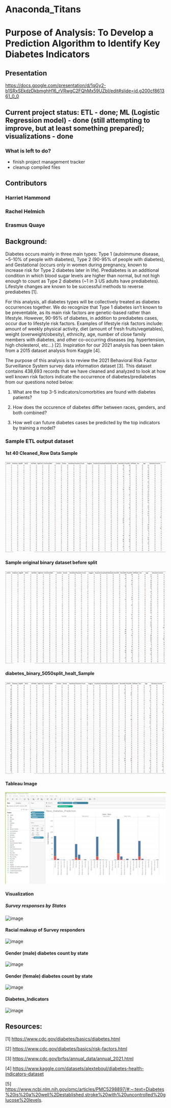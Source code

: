 # Anaconda_Titans

# Purpose of Analysis: To Develop a Prediction Algorithm to Identify Key Diabetes Indicators

## Presentation
https://docs.google.com/presentation/d/1qGy2-b1SRxSEkdzDkbmghH16_rVRwgC2FQhMx59UZbI/edit#slide=id.g200cf861361_0_0

## Current project status: ETL - done; ML (Logistic Regression model) - done (still attempting to improve, but at least something prepared); visualizations - done

### What is left to do?
- finish project management tracker
- cleanup compiled files

## Contributors
### Harriet Hammond
### Rachel Helmich
### Erasmus Quaye

## Background:
Diabetes occurs mainly in three main types: Type 1 (autoimmune disease, ~5-10% of people with diabetes), Type 2 (90-95% of people with diabetes), and Gestational (occurs only in women during pregnancy, known to increase risk for Type 2 diabetes later in life). Prediabetes is an additional condition in which blood sugar levels are higher than normal, but not high enough to count as Type 2 diabetes (~1 in 3 US adults have prediabetes). Lifestyle changes are known to be successful methods to reverse prediabetes [1]. 

For this analysis, all diabetes types will be collectively treated as diabetes occurrences together. We do recognize that Type 1 diabetes isn’t known to be preventable, as its main risk factors are genetic-based rather than lifestyle. However, 90-95% of diabetes, in addition to prediabetes cases, occur due to lifestyle risk factors. Examples of lifestyle risk factors include: amount of weekly physical activity, diet (amount of fresh fruits/vegetables), weight (overweight/obesity), ethnicity, age, number of close family members with diabetes, and other co-occurring diseases (eg. hypertension, high cholesterol, etc…) [2]. Inspiration for our 2021 analysis has been taken from a 2015 dataset analysis from Kaggle [4].

The purpose of this analysis is to review the 2021 Behavioral Risk Factor Surveillance System survey data information dataset [3]. This dataset contains 438,693 records that we have cleaned and analyzed to look at how well known risk factors indicate the occurrence of diabetes/prediabetes from our questions noted below:

1) What are the top 3-5 indicators/comorbities are found with diabetes patients?

2) How does the occurence of diabetes differ between races, genders, and both combined?

3) How well can future diabetes cases be predicted by the top indicators by training a model? 

### Sample ETL output dataset

#### 1st 40 Cleaned_Row Data Sample

![image](https://github.com/ras52017/Anaconda_Titans/blob/main/Images/1st%2040%20Cleaned_Row%20Data%20Sample.jpg)

#### Sample original binary dataset before split

![image](https://github.com/ras52017/Anaconda_Titans/blob/main/Images/Sample%20original%20binary%20dataset%20before%20split.jpg)

#### diabetes_binary_5050split_healt_Sample

![image](https://github.com/ras52017/Anaconda_Titans/blob/main/Images/diabetes_binary_5050split_healt_Sample.jpg)

#### Tableau Image

![image](https://github.com/ras52017/Anaconda_Titans/blob/main/Images/Anaconda_Titans%20Tableau%20Image.jpg)

#### Visualization

##### Survey responses by States
![image](https://user-images.githubusercontent.com/112135658/216492957-7f6fb115-2135-4b5c-9378-774cfa86a7ae.png)

#### Racial makeup of Survey responders

![image](https://user-images.githubusercontent.com/112135658/216493805-aeebd276-da25-42ed-a8fb-7b7bb69df160.png)

#### Gender (male) diabetes count by state
![image](https://user-images.githubusercontent.com/112135658/216494368-4a330a3a-b4b1-4096-8bd4-2cdc8dd02044.png)
 
#### Gender (female) diabetes count by state
![image](https://user-images.githubusercontent.com/112135658/216494773-6c5d6674-44d8-4ca4-b39f-30e2181e11a0.png)

#### Diabetes_Indicators

![image](https://user-images.githubusercontent.com/112135658/216495917-9a3bdd49-e7d7-44ec-8fa9-761b486f8a3d.png)

## Resources:
[1] https://www.cdc.gov/diabetes/basics/diabetes.html 

[2] https://www.cdc.gov/diabetes/basics/risk-factors.html 

[3] https://www.cdc.gov/brfss/annual_data/annual_2021.html 

[4] https://www.kaggle.com/datasets/alexteboul/diabetes-health-indicators-dataset

[5] https://www.ncbi.nlm.nih.gov/pmc/articles/PMC5298897/#:~:text=Diabetes%20is%20a%20well%2Destablished,stroke%20with%20uncontrolled%20glucose%20levels. 
